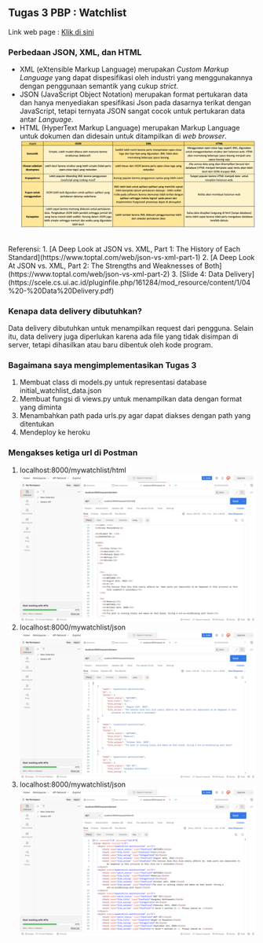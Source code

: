 ## Tugas 3 PBP : Watchlist
Link web page : [Klik di sini](https://labdivany.herokuapp.com/mywatchlist/)<br>

### Perbedaan JSON, XML, dan HTML
- XML (eXtensible Markup Language) merupakan *Custom Markup Language* yang dapat dispesifikasi oleh industri yang menggunakannya dengan penggunaan semantik yang cukup *strict*. 
- JSON (JavaScript Object Notation) merupakan format pertukaran data dan hanya menyediakan spesifikasi Json pada dasarnya terikat dengan JavaScript, tetapi ternyata JSON sangat cocok untuk pertukaran data antar *Language*.
- HTML (HyperText Markup Language) merupakan Markup Language untuk dokumen dan didesain untuk ditampilkan di *web browser*.
![Table Perbandingan JSON, XML, dan HTML](/assets/image/TablePerbandinganXMLJSONHTML.jpg)
<br>
Referensi:
1. [A Deep Look at JSON vs. XML, Part 1: The History of Each Standard](https://www.toptal.com/web/json-vs-xml-part-1)
2. [A Deep Look At JSON vs. XML, Part 2: The Strengths and Weaknesses of Both](https://www.toptal.com/web/json-vs-xml-part-2)
3. [Slide 4: Data Delivery](https://scele.cs.ui.ac.id/pluginfile.php/161284/mod_resource/content/1/04%20-%20Data%20Delivery.pdf)

### Kenapa data delivery dibutuhkan?
Data delivery dibutuhkan untuk menampilkan request dari pengguna. Selain itu, data delivery juga diperlukan karena ada file yang tidak disimpan di server, tetapi dihasilkan atau baru dibentuk oleh kode program.

### Bagaimana saya mengimplementasikan Tugas 3
1. Membuat class di models.py untuk representasi database initial_watchlist_data.json
2. Membuat fungsi di views.py untuk menampilkan data dengan format yang diminta
3. Menambahkan path pada urls.py agar dapat diakses dengan path yang ditentukan
4. Mendeploy ke heroku

### Mengakses ketiga url di Postman
1. localhost:8000/mywatchlist/html
![Screenshoot Postman HTML](/assets/image/PostmanHTMLDivany.png)
2. localhost:8000/mywatchlist/json
![Screenshoot Postman JSON](/assets/image/PostmanJSONDivany.png)
3. localhost:8000/mywatchlist/json
![Screenshoot Postman XML](/assets/image/PostmanXMLDivany.png)